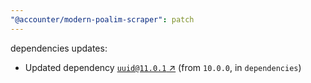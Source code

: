 ```yaml
---
"@accounter/modern-poalim-scraper": patch
---
```

dependencies updates:
  - Updated dependency [`uuid@11.0.1` ↗︎](https://www.npmjs.com/package/uuid/v/11.0.1) (from `10.0.0`, in `dependencies`)
